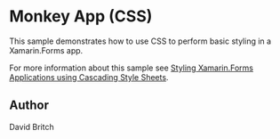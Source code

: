 Monkey App (CSS)
==============

This sample demonstrates how to use CSS to perform basic styling in a Xamarin.Forms app.

For more information about this sample see [Styling Xamarin.Forms Applications using Cascading Style Sheets](https://docs.microsoft.com/en-gb/xamarin/xamarin-forms/user-interface/styles/css).

Author
------

David Britch

